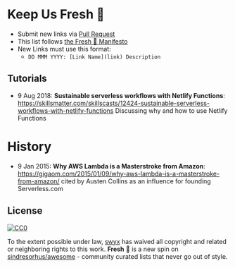# Keep Us Fresh 🍅

- Submit new links via [Pull Request](https://github.com/sw-yx/fresh-async-react/pulls)
- This list follows [the Fresh 🍅 Manifesto](https://github.com/sw-yx/fresh/blob/master/fresh.md)
- New Links must use this format:
  - `DD MMM YYYY: [Link Name](link) Description`

## Tutorials

- 9 Aug 2018: **Sustainable serverless workflows with Netlify Functions**: https://skillsmatter.com/skillscasts/12424-sustainable-serverless-workflows-with-netlify-functions Discussing why and how to use Netlify Functions

# History

- 9 Jan 2015: **Why AWS Lambda is a Masterstroke from Amazon**: https://gigaom.com/2015/01/09/why-aws-lambda-is-a-masterstroke-from-amazon/ cited by Austen Collins as an influence for founding Serverless.com

## License

[![CC0](http://mirrors.creativecommons.org/presskit/buttons/88x31/svg/cc-zero.svg)](https://creativecommons.org/publicdomain/zero/1.0/)

To the extent possible under law, [swyx](https://swyx.io) has waived all copyright and related or neighboring rights to this work. **Fresh** 🍅 is a new spin on [sindresorhus/awesome](https://github.com/sindresorhus/awesome) - community curated lists that never go out of style.
